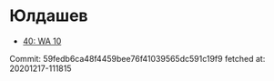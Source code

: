 # Юлдашев
- [40: WA 10](40.md)

Commit: 59fedb6ca48f4459bee76f41039565dc591c19f9
 fetched at: 20201217-111815
